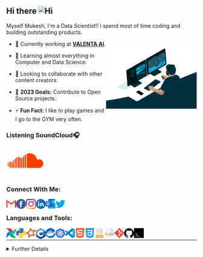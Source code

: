 ## Hi there <img width="28px" alt="Hi" src="https://user-images.githubusercontent.com/1303154/88677602-1635ba80-d120-11ea-84d8-d263ba5fc3c0.gif" />

Myself Mukesh, I'm a Data Scientist!! I spend most of time coding and building outstanding products.

<img align="right" alt="GIF" src="gifs/developer.gif" width="240" height="180" />

- 🔭 Currently working at **<a href="https://valenta.ai">VALENTA AI</a>**.
  
- 🌱 Learning almost everything in Computer and Data Science.
  
- 👯 Looking to collaborate with other content creators.
  
- 🥅 **2023 Goals:** Contribute to Open Source projects.
  
- ⚡ **Fun Fact:** I like to play games and I go to the GYM very often.

### **Listening SoundCloud**🎧

[<img width="100px" src="/gifs/soundcloud.gif" alt="Favourtie Song" width="350" />](https://soundcloud.com/weareriot/cantstop?in=weareriot/sets/remixes)

### **Connect With Me**:

[<img align="left" alt="GMail" width="26px" src="social/gmail.svg" />](coldperformer@gmail.com)

[<img align="left" alt="Facebook" width="26px" src="social/facebook.svg" />](https://www.facebook.com/profile.php?id=100036062106581)

[<img align="left" alt="Instagram" width="26px" src="social/instagram.svg" />](https://www.instagram.com/coldperformer/)

[<img align="left" alt="LinkedIn" width="26px" src="social/linkedin.svg" />](https://www.linkedin.com/in/mukesh-kumar-676bab178/)

[<img align="left" alt="Outlook" width="26px" src="social/outlook.svg" />](coldperformer@hotmail.com)

[<img align="left" alt="Twitter" width="26px" src="social/twitter.svg" />](https://twitter.com/coldperformer)


<br />

### **Languages and Tools**:

[<img align="left" alt="Airflow" width="26px" src="tools-&-languages/airflow.png" />](https://airflow.apache.org/docs/stable/)

[<img align="left" alt="Python" width="26px" src="tools-&-languages/python.svg" />](https://docs.python.org/3/)

[<img align="left" alt="PySpark" width="26px" src="tools-&-languages/spark.svg" />](https://spark.apache.org/docs/latest/api/python/index.html)

[<img align="left" alt="C++" width="26px" src="tools-&-languages/c++.svg" />](https://devdocs.io/cpp/)

[<img align="left" alt="Docker" width="26px" src="tools-&-languages/docker.svg" />](https://docs.docker.com/engine/)

[<img align="left" alt="Kubernetes" width="26px" src="tools-&-languages/kubernetes.svg" />](https://kubernetes.io/docs/home/)

[<img align="left" alt="Visual Studio Code" width="26px" src="tools-&-languages/visual-studio-code.svg" />](https://docs.microsoft.com/en-us/visualstudio/?view=vs-2019)

[<img align="left" alt="HTML5" width="26px" src="tools-&-languages/html5.svg" />](https://devdocs.io/html/)

[<img align="left" alt="CSS3" width="26px" src="tools-&-languages/css3.svg" />](https://devdocs.io/css/)

[<img align="left" alt="JavaScript" width="26px" src="tools-&-languages/javascript.svg" />](https://devdocs.io/javascript/)

[<img align="left" alt="MySQL" width="26px" src="tools-&-languages/mysql.svg" />](https://dev.mysql.com/doc/)

[<img align="left" alt="Git" width="26px" src="tools-&-languages/git.svg" />](https://git-scm.com/doc)

[<img align="left" alt="GitHub" width="26px" src="tools-&-languages/github.svg" />](https://docs.github.com/en)

[<img align="left" alt="Terminal" width="26px" src="tools-&-languages/terminal.svg" />](https://docs.microsoft.com/en-us/windows/terminal/)

<br />

---
<details>

<summary>Further Details</summary>

</br>

<p align="center">
    <a href="https://img.shields.io/badge/build%20type-markdown-blue"><img src="https://img.shields.io/badge/build%20type-markdown-blue" alt="build type"></a>
    <a href="https://visitor-badge.glitch.me/badge?page_id=coldperformer.coldperformer"><img src="https://visitor-badge.glitch.me/badge?page_id=coldperformer.coldperformer" alt="visitors"></a>
    <a href="https://github.com/coldperformer/coldperformer"><img src="https://img.shields.io/github/downloads/coldperformer/coldperformer/total" alt="downloads"></a>
  <a href="https://github.com/coldperformer/coldperformer"><img src="https://img.shields.io/github/commit-activity/m/coldperformer/coldperformer" alt="commit activity"></a>
</p>

### **Coding Stats:**

<!--START_SECTION:waka-->

```text
Python   20 mins         █████████████████████████   100.00 %
```

<!--END_SECTION:waka-->

### **GitHub Stats:** 

<p align="left">
    <a href="https://github.com/coldperformer/coldperformer"><img width="445.5px" height="153px" src="https://github-readme-stats.vercel.app/api?username=coldperformer&hide=stars&show_icons=true&hide_border=true&theme=tokyonight" alt="build type"></a>
    <a href="https://github.com/coldperformer/coldperformer"><img height="153px" src="https://github-readme-stats.vercel.app/api/top-langs/?username=coldperformer&layout=compact" alt="visitors"></a>
</p>

</details>
